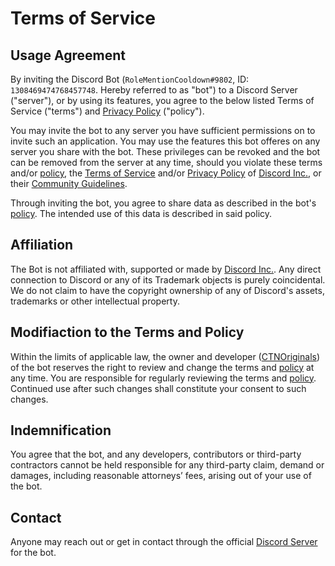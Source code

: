 # Terms of Service
## Usage Agreement
By inviting the Discord Bot (`RoleMentionCooldown#9802`, ID: `1308469474768457748`. Hereby referred to as "bot") to a Discord Server ("server"), or by using its features, you agree to the below listed Terms of Service ("terms") and [Privacy Policy](https://github.com/CTN-Originals/RoleMentionCooldown/blob/stable/docs/legal/privacy-policy.md) ("policy").

You may invite the bot to any server you have sufficient permissions on to invite such an application. You may use the features this bot offeres on any server you share with the bot.
These privileges can be revoked and the bot can be removed from the server at any time, should you violate these terms and/or [policy](https://github.com/CTN-Originals/RoleMentionCooldown/blob/stable/docs/legal/privacy-policy.md), the [Terms of Service](https://discord.com/terms) and/or [Privacy Policy](https://discord.com/privacy) of [Discord Inc.](https://discord.com/), or their [Community Guidelines](https://discord.com/guidelines).

Through inviting the bot, you agree to share data as described in the bot's [policy](https://github.com/CTN-Originals/RoleMentionCooldown/blob/stable/docs/legal/privacy-policy.md). 
The intended use of this data is described in said policy.

## Affiliation
The Bot is not affiliated with, supported or made by [Discord Inc.](https://discord.com/).
Any direct connection to Discord or any of its Trademark objects is purely coincidental.
We do not claim to have the copyright ownership of any of Discord's assets, trademarks or other intellectual property.

## Modifiaction to the Terms and Policy
Within the limits of applicable law, 
the owner and developer ([CTNOriginals](https://github.com/CTNOriginals)) of the bot reserves the right to review and change the terms and [policy](https://github.com/CTN-Originals/RoleMentionCooldown/blob/stable/docs/legal/privacy-policy.md) at any time. 
You are responsible for regularly reviewing the terms and [policy](https://github.com/CTN-Originals/RoleMentionCooldown/blob/stable/docs/legal/privacy-policy.md). 
Continued use after such changes shall constitute your consent to such changes.

## Indemnification
You agree that the bot, and any developers, contributors or third-party contractors cannot be held responsible for any third-party claim, demand or damages, including reasonable attorneys’ fees, arising out of your use of the bot.

## Contact
Anyone may reach out or get in contact through the official [Discord Server](https://discord.gg/5eYZQNzMnx) for the bot.